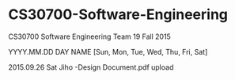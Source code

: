 # CS30700-Software-Engineering
CS30700 Software Engineering Team 19 Fall 2015


YYYY.MM.DD DAY NAME [Sun, Mon, Tue, Wed, Thu, Fri, Sat]


2015.09.26 Sat Jiho
	-Design Document.pdf upload

